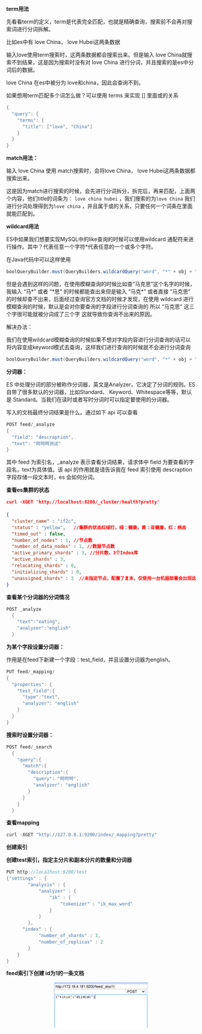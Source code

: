 **term用法**

先看看term的定义，term是代表完全匹配，也就是精确查询，搜索前不会再对搜索词进行分词拆解。

比如es中有 love China， love Hubei这两条数据

输入love使用term搜索时，这两条数据都会搜索出来。但是输入 love China就搜索不到结果，这是因为搜索时没有对 love China 进行分词，并且搜索的是es中分词后的数据。

love China 在es中被分为 love和china，因此会查询不到。



如果想用term匹配多个词怎么做？可以使用 terms 来实现 [] 里面或的关系

```java
{
  "query": {
    "terms": {
      "title": ["love", "China"]
    }
  }
}
```



**match用法：**

输入 love China 使用 match搜索时，会将love China， love Hubei这两条数据都搜索出来。 

这是因为match进行搜索的时候，会先进行分词拆分，拆完后，再来匹配，上面两个内容，他们title的词条为： `love china hubei` ，我们搜索的为`love China` 我们进行分词处理得到为`love china` ，并且属于或的关系，只要任何一个词条在里面就能匹配到。



**wildcard用法**

ES中如果我们想要实现MySQL中的like查询的时候可以使用wildcard 通配符来进行操作。其中？代表任意一个字符*代表任意的一个或多个字符。

在Java代码中可以这样使用 

```java
boolQueryBuilder.must(QueryBuilders.wildcardQuery("word", "*" + obj + "*"));
```



但是会遇到这样的问题，在使用模糊查询的时候比如查“马克思”这个名字的时候，我输入 “马\*” 或者 “\*思” 的时候都能查出来但是输入 “马克*” 或者直接 “马克思” 的时候却查不出来，后面经过查询官方文档的时候才发现，在使用 wildcard 进行模糊查询的时候，默认是会对你要查询的字段进行分词查询的 所以 “马克思” 这三个字很可能就被分词成了三个字 这就导致你查询不出来的原因。

解决办法：

我们在使用wildcard模糊查询的时候如果不想对字段内容进行分词查询的话可以将内容变成keyword模式去查询，这样我们进行查询的时候就不会进行分词查询

```java
boolQueryBuilder.must(QueryBuilders.wildcardQuery("word", "*" + obj + "*"));
```



**分词器：**

ES 中处理分词的部分被称作分词器，英文是Analyzer，它决定了分词的规则。ES 自带了很多默认的分词器，比如Standard、 Keyword、Whitespace等等，默认是 Standard。当我们在读时或者写时分词时可以指定要使用的分词器。

写入的文档最终分词结果是什么。通过如下 api 可以查看

```java
POST feed/_analyze
{
  "field": "descraption",
  "text": "呵呵呵测试"
}
```

其中 feed 为索引名，_analyze 表示查看分词结果，请求体中 field 为要查看的字段名，text为具体值。该 api 的作用就是请告诉我在 feed 索引使用 descraption 字段存储一段文本时，es 会如何分词。



**查看es集群的状态**

```json
curl -XGET 'http://localhost:8200/_cluster/health?pretty'
  
{
  "cluster_name" : "if2c",
  "status" : "yellow",   //集群的状态红绿灯，绿：健康，黄：亚健康，红：病态
  "timed_out" : false,
  "number_of_nodes" : 1, //节点数
  "number_of_data_nodes" : 1, //数据节点数
  "active_primary_shards" : 3, //分片数，3个Index库
  "active_shards" : 3,
  "relocating_shards" : 0,
  "initializing_shards" : 0,
  "unassigned_shards" : 3  //未指定节点，配置了复本，仅使用一台机器部署会出现这种情况
}
```



**查看某个分词器的分词情况**

```java
POST _analyze
  {
    "text":"eating",
    "analyzer":"english"
  }
```



**为某个字段设置分词器：**

作用是在feed下新建一个字段：test_field，并且设置分词器为english。

```java
PUT feed/_mapping/
{
  "properties": {
    "test_field":{
      "type":"text",
      "analyzer": "english"
    }
  }
}
```



**搜索时设置分词器：**

```java
POST feed/_search
  {
    "query":{
      "match":{
        "description":{
          "query": "呵呵呵",
          "analyzer": "english"
        }
      }
    }
  }
```



**查看mapping**

```java
curl -XGET "http://127.0.0.1:9200/index/_mapping?pretty"
```



**创建索引**

**创建test索引，指定主分片和副本分片的数量和分词器**

```java
PUT http://loca1host:9200/test
{"settings" : {
        "analysis" : {
            "analyzer" : {
                "ik" : {
                    "tokenizer" : "ik_max_word"
                }
            }
        },
      "index" : {
            "number_of_shards" : 3,
            "number_of_replicas" : 2
        }
    }
}
```



**feed索引下创建 id为1的一条文档**

<div align=middle><img src=".images/image-20200907230858777.png" width="50%" height="50%"/> </div>